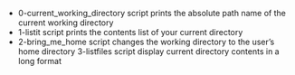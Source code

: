 - 0-current_working_directory script prints the absolute path name of the current working directory
- 1-listit script prints the contents list of your current directory
- 2-bring_me_home script changes the working directory to the user’s home directory
3-listfiles script display current directory contents in a long format
